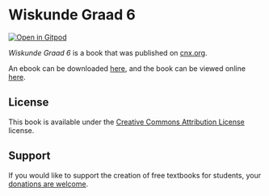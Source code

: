 # Wiskunde Graad 6

[![Open in Gitpod](https://gitpod.io/button/open-in-gitpod.svg)](https://gitpod.io/from-referrer/)

_Wiskunde Graad 6_ is a book that was published on [cnx.org](https://cnx.org/).

An ebook can be downloaded [here](https://github.com/cnx-user-books/cnxbook-wiskunde-graad-6/releases/latest), and the book can be viewed online [here](https://github.com/cnx-user-books/cnxbook-wiskunde-graad-6/releases/latest).

## License
This book is available under the [Creative Commons Attribution License](./LICENSE) license.

## Support
If you would like to support the creation of free textbooks for students, your [donations are welcome](https://riceconnect.rice.edu/donation/support-openstax-banner).
